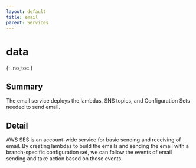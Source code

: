 ```yaml
---
layout: default
title: email
parent: Services
---
```


# data
{: .no_toc }

## Summary
The email service deploys the lambdas, SNS topics, and Configuration Sets needed to send email.

## Detail
AWS SES is an account-wide service for basic sending and receiving of email.  By creating lambdas to build the emails and sending the email with a branch-specific configuration set, we can follow the events of email sending and take action based on those events.